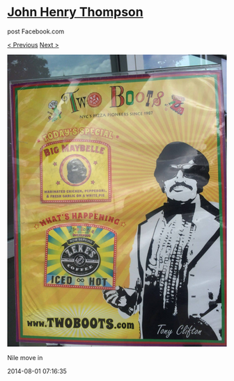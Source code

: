 # [John Henry Thompson](../README.md)
post Facebook.com

[< Previous](2014-08-01-6.md) [Next >](2014-08-01-8.md)

[![](../media/2014-08-01/Nile-move-in-6.jpg)](../README.md)

Nile move in

2014-08-01 07:16:35